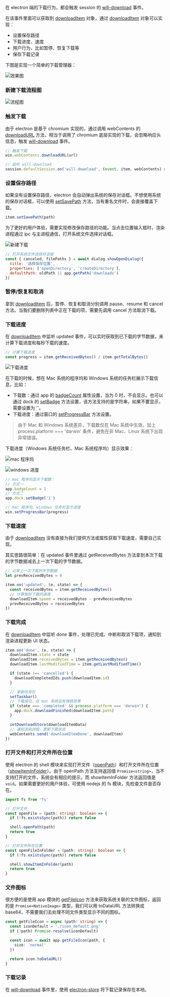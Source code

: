 在 electron 端的下载行为，都会触发 session 的 [will-download](https://www.electronjs.org/docs/api/session#instance-events) 事件。

在该事件里面可以获取到 [downloadItem](https://www.electronjs.org/docs/api/download-item) 对象，通过 [downloadItem](https://www.electronjs.org/docs/api/download-item) 对象可以实现：

- 设置保存路径
- 下载进度、速度
- 用户行为，比如暂停、恢复下载等
- 保存下载记录

下图是实现一个简单的下载管理器：

![效果图](./demo.gif)
  
### 新建下载流程图

![流程图](./flow_chart.png)

### 触发下载

由于 electron 是基于 chromium 实现的，通过调用 webContents 的 [downloadURL](https://www.electronjs.org/docs/api/web-contents#contentsdownloadurlurl) 方法，相当于调用了 chromium 底层实现的下载，会忽略响应头信息，触发 [will-download](https://www.electronjs.org/docs/api/session#instance-events) 事件。

```js
// 触发下载
win.webContents.downloadURL(url)

// 监听 will-download
session.defaultSession.on('will-download', (event, item, webContents) => {})
```

### 设置保存路径

如果没有设置保存路径，electron 会自动弹出系统的保存对话框。不想使用系统的保存对话框，可以使用 [setSavePath](https://www.electronjs.org/docs/api/download-item#downloaditemsetsavepathpath) 方法，当有重名文件时，会直接覆盖下载。

```js
item.setSavePath(path)
```

为了更好的用户体验，需要实现修改保存路径的功能。当点击位置输入框时，渲染进程通过 ipc 与主进程通信，打开系统文件选择对话框。

![新建下载](./new_download.png)

```js
// 打开系统文件选择对话框
const { canceled, filePaths } = await dialog.showOpenDialog({
  title: '选择保存位置',
  properties: ['openDirectory', 'createDirectory'],
  defaultPath: oldPath || app.getPath('downloads')
})
```

### 暂停/恢复和取消

拿到 [downloadItem](https://www.electronjs.org/docs/api/download-item) 后，暂停、恢复和取消分别调用 pause、resume 和 cancel 方法。当我们要删除列表中正在下载的项，需要先调用 cancel 方法取消下载。

### 下载进度

在 [downloadItem](https://www.electronjs.org/docs/api/download-item) 中监听 updated 事件，可以实时获取到已下载的字节数据，来计算下载进度和每秒下载的速度。

```js
// 计算下载进度
const progress = item.getReceivedBytes() / item.getTotalBytes()
```

![下载进度](./download_progress.png)

在下载的时候，想在 Mac 系统的程序坞和 Windows 系统的任务栏展示下载信息，比如：
 - 下载数：通过 app 的 [badgeCount](https://www.electronjs.org/docs/api/app#appbadgecount-linux-macos) 属性设置，当为 0 时，不会显示。也可以通过 dock 的 [setBadge](https://www.electronjs.org/docs/api/app#appsetbadgecountcount-linux-macos) 方法设置，该方法支持的是字符串，如果不要显示，需要设置为 ''。
 - 下载进度：通过窗口的 [setProgressBar](https://www.electronjs.org/docs/api/browser-window#winsetprogressbarprogress-options) 方法设置。

> 由于 Mac 和 Windows 系统差异，下载数仅在 Mac 系统中生效。加上 process.platform === 'darwin' 条件，避免在非 Mac、Linux 系统下出现异常错误。

下载进度（Windows 系统任务栏、Mac 系统程序坞）显示效果：

![mac 程序坞](./mac_download_progress.png)

![windows 进度](./windows_progress.png)

```js
// mac 程序坞显示下载数：
// 方式一
app.badgeCount = 1
// 方式二
app.dock.setBadge('1')

// mac 程序坞、windows 任务栏显示进度
win.setProgressBar(progress)
```

### 下载速度

由于 [downloadItem](https://www.electronjs.org/docs/api/download-item) 没有直接为我们提供方法或属性获取下载速度，需要自己实现。

其实思路很简单：在 updated 事件里通过 getReceivedBytes 方法拿到本次下载的字节数据减去上一次下载的字节数据。

```js
// 记录上一次下载的字节数据
let prevReceivedBytes = 0

item.on('updated', (e, state) => {
  const receivedBytes = item.getReceivedBytes()
  // 计算每秒下载的速度
  downloadItem.speed = receivedBytes - prevReceivedBytes
  prevReceivedBytes = receivedBytes
})
```

### 下载完成

在 [downloadItem](https://www.electronjs.org/docs/api/download-item) 中监听 done 事件，处理已完成、中断和取消下载项，通知到渲染进程更新 UI 状态。

```js
item.on('done', (e, state) => {
  downloadItem.state = state
  downloadItem.receivedBytes = item.getReceivedBytes()
  downloadItem.lastModifiedTime = item.getLastModifiedTime()

  if (state !== 'cancelled') {
    downloadCompletedIds.push(downloadItem.id)
  }

  // 更新任务栏
  setTaskbar()
  // 下载成功，在 mac 系统会有弹跳效果
  if (state === 'completed' && process.platform === 'darwin') {
    app.dock.downloadFinished(downloadItem.path)
  }

  setDownloadStore(downloadItemData)
  // 通知渲染进程，更新下载状态
  webContents.send('downloadItemDone', downloadItem)
})
```

### 打开文件和打开文件所在位置

使用 electron 的 shell 模块来实现打开文件（[openPath](https://www.electronjs.org/docs/api/shell#shellopenpathpath)）和打开文件所在位置（[showItemInFolder](https://www.electronjs.org/docs/api/shell#shellshowiteminfolderfullpath)）。由于 openPath 方法支持返回值 `Promise<string>`，当不支持打开的文件，系统会有相应的提示，而 showItemInFolder 方法返回值是 `void`。如果需要更好的用户体验，可使用 nodejs 的 fs 模块，先检查文件是否存在。

```ts
import fs from 'fs'

// 打开文件
const openFile = (path: string): boolean => {
  if (!fs.existsSync(path)) return false

  shell.openPath(path)
  return true
}

// 打开文件所在位置
const openFileInFolder = (path: string): boolean => {
  if (!fs.existsSync(path)) return false

  shell.showItemInFolder(path)
  return true
}
```

### 文件图标

很方便的是使用 app 模块的 [getFileIcon](https://www.electronjs.org/docs/api/app#appgetfileiconpath-options) 方法来获取系统关联的文件图标，返回的是 `Promise<NativeImage>` 类型，我们可以用 toDataURL 方法转换成 base64，不需要我们去处理不同文件类型显示不同的图标。

```ts
const getFileIcon = async (path: string) => {
  const iconDefault = './icon_default.png'
  if (!path) Promise.resolve(iconDefault)

  const icon = await app.getFileIcon(path, {
    size: 'normal'
  })

  return icon.toDataURL()
}
```

### 下载记录

在 [will-download](https://www.electronjs.org/docs/api/session#instance-events) 事件里，使用 [electron-store](https://github.com/sindresorhus/electron-store) 将下载记录保存在本地。

